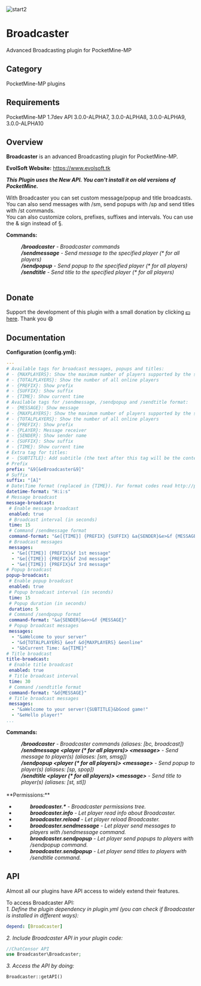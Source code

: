 ![start2](https://cloud.githubusercontent.com/assets/10303538/6315586/9463fa5c-ba06-11e4-8f30-ce7d8219c27d.png)

# Broadcaster

Advanced Broadcasting plugin for PocketMine-MP

## Category

PocketMine-MP plugins

## Requirements

PocketMine-MP 1.7dev API 3.0.0-ALPHA7, 3.0.0-ALPHA8, 3.0.0-ALPHA9, 3.0.0-ALPHA10

## Overview

**Broadcaster** is an advanced Broadcasting plugin for PocketMine-MP.

**EvolSoft Website:** https://www.evolsoft.tk

***This Plugin uses the New API. You can't install it on old versions of PocketMine.***

With Broadcaster you can set custom message/popup and title broadcasts. You can also send messages with /sm, send popups with /sp and send titles with /st commands.<br>
You can also customize colors, prefixes, suffixes and intervals. You can use the & sign instead of §.

**Commands:**

<dd><i><b>/broadcaster</b> - Broadcaster commands</i></dd>
<dd><i><b>/sendmessage</b> - Send message to the specified player (* for all players)</i></dd>
<dd><i><b>/sendpopup</b> - Send popup to the specified player (* for all players)</i></dd>
<dd><i><b>/sendtitle</b> - Send title to the specified player (* for all players)</i></dd>
<br>

## Donate

Support the development of this plugin with a small donation by clicking [:dollar: here](https://www.paypal.com/cgi-bin/webscr?cmd=_donations&business=flavius.c.1999@gmail.com&lc=US&item_name=www.evolsoft.tk&no_note=0&cn=&curency_code=EUR&bn=PP-DonationsBF:btn_donateCC_LG.gif:NonHosted). Thank you :smile:

## Documentation

**Configuration (config.yml):**

```yaml
---
# Available tags for broadcast messages, popups and titles:
# - {MAXPLAYERS}: Show the maximum number of players supported by the server
# - {TOTALPLAYERS}: Show the number of all online players
# - {PREFIX}: Show prefix
# - {SUFFIX}: Show suffix
# - {TIME}: Show current time
# Available tags for /sendmessage, /sendpopup and /sendtitle format:
# - {MESSAGE}: Show message
# - {MAXPLAYERS}: Show the maximum number of players supported by the server
# - {TOTALPLAYERS}: Show the number of all online players
# - {PREFIX}: Show prefix
# - {PLAYER}: Message receiver
# - {SENDER}: Show sender name
# - {SUFFIX}: Show suffix
# - {TIME}: Show current time
# Extra tag for titles:
# - {SUBTITLE}: Add subtitle (the text after this tag will be the content of the subtitle) 
# Prefix
prefix: "&9[&eBroadcaster&9]"
# Suffix
suffix: "[A]"
# Date\Time format (replaced in {TIME}). For format codes read http://php.net/manual/en/datetime.formats.php
datetime-format: "H:i:s"
# Message broadcast
message-broadcast:
 # Enable message broadcast
 enabled: true
 # Broadcast interval (in seconds)
 time: 15
 # Command /sendmessage format
 command-format: "&e[{TIME}] {PREFIX} {SUFFIX} &a{SENDER}&e>&f {MESSAGE}"
 # Broadcast messages
 messages:
  - "&e[{TIME}] {PREFIX}&f 1st message"
  - "&e[{TIME}] {PREFIX}&f 2nd message"
  - "&e[{TIME}] {PREFIX}&f 3rd message"
# Popup broadcast
popup-broadcast:
 # Enable popup broadcast
 enabled: true
 # Popup broadcast interval (in seconds)
 time: 15
 # Popup duration (in seconds)
 duration: 5
 # Command /sendpopup format
 command-format: "&a{SENDER}&e>>&f {MESSAGE}"
 # Popup broadcast messages
 messages:
  - "&aWelcome to your server"
  - "&d{TOTALPLAYERS} &eof &d{MAXPLAYERS} &eonline"
  - "&bCurrent Time: &a{TIME}"
# Title broadcast
title-broadcast:
 # Enable title broadcast
 enabled: true
 # Title broadcast interval
 time: 30
 # Command /sendtitle format
 command-format: "&d{MESSAGE}"
 # Title broadcast messages
 messages:
  - "&aWelcome to your server!{SUBTITLE}&bGood game!"
  - "&eHello player!"
...
```

**Commands:**

<dd><b><i>/broadcaster</b> - Broadcaster commands (aliases: [bc, broadcast])</i></dd>
<dd><i><b>/sendmessage &lt;player (* for all players)&gt; &lt;message&gt;</b> - Send message to player(s) (aliases: [sm, smsg])</i></dd>
<dd><i><b>/sendpopup &lt;player (* for all players)&gt; &lt;message&gt;</b> - Send popup to player(s) (aliases: [sp, spop])</i></dd>
<dd><i><b>/sendtitle &lt;player (* for all players)&gt; &lt;message&gt;</b> - Send title to player(s) (aliases: [st, stl])</i></dd>
<br>
**Permissions:**

- <dd><i><b>broadcaster.*</b> - Broadcaster permissions tree.</i>
- <dd><i><b>broadcaster.info</b> - Let player read info about Broadcaster.</i>
- <dd><i><b>broadcaster.reload</b> - Let player reload Broadcaster.</i>
- <dd><i><b>broadcaster.sendmessage</b> - Let player send messages to players with /sendmessage command.</i>
- <dd><i><b>broadcaster.sendpopup</b> - Let player send popups to players with /sendpopup command.</i>
- <dd><i><b>broadcaster.sendpopup</b> - Let player send titles to players with /sendtitle command.</i>

## API

Almost all our plugins have API access to widely extend their features.

To access Broadcaster API:<br>
*1. Define the plugin dependency in plugin.yml (you can check if Broadcaster is installed in different ways):*

```yaml
depend: [Broadcaster]
```

*2. Include Broadcaster API in your plugin code:*

```php
//ChatCensor API
use Broadcaster\Broadcaster;
```

*3. Access the API by doing:*

```php
Broadcaster::getAPI()
```
